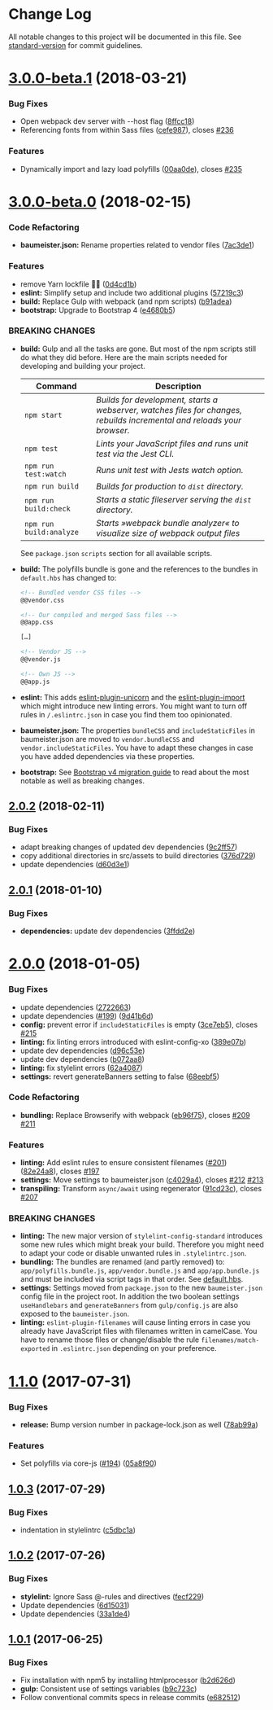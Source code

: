 # Change Log

All notable changes to this project will be documented in this file. See [standard-version](https://github.com/conventional-changelog/standard-version) for commit guidelines.

<a name="3.0.0-beta.1"></a>
# [3.0.0-beta.1](https://github.com/micromata/baumeister/compare/3.0.0-beta.0...3.0.0-beta.1) (2018-03-21)


### Bug Fixes

* Open webpack dev server with --host flag ([8ffcc18](https://github.com/micromata/baumeister/commit/8ffcc18))
* Referencing fonts from within Sass files ([cefe987](https://github.com/micromata/baumeister/commit/cefe987)), closes [#236](https://github.com/micromata/baumeister/issues/236)


### Features

* Dynamically import and lazy load polyfills ([00aa0de](https://github.com/micromata/baumeister/commit/00aa0de)), closes [#235](https://github.com/micromata/baumeister/issues/235)



<a name="3.0.0-beta.0"></a>
# [3.0.0-beta.0](https://github.com/micromata/baumeister/compare/2.0.2...3.0.0-beta.0) (2018-02-15)


### Code Refactoring

* **baumeister.json:** Rename properties related to vendor files ([7ac3de1](https://github.com/micromata/baumeister/commit/7ac3de1))


### Features

* remove Yarn lockfile 👋🏻 ([0d4cd1b](https://github.com/micromata/baumeister/commit/0d4cd1b))
* **eslint:** Simplify setup and include two additional plugins ([57219c3](https://github.com/micromata/baumeister/commit/57219c3))
* **build:** Replace Gulp with webpack (and npm scripts) ([b91adea](https://github.com/micromata/baumeister/commit/b91adea))
* **bootstrap:** Upgrade to Bootstrap 4 ([e4680b5](https://github.com/micromata/baumeister/commit/e4680b5))


### BREAKING CHANGES

* **build:** Gulp and all the tasks are gone. But most of the npm scripts still do what they did before. Here are the main scripts needed for developing and building your project.

  | Command                 | Description |
  | ----------------------- | --- |
  | `npm start`             | *Builds for development, starts a webserver, watches files for changes, rebuilds incremental and reloads your browser.* |
  | `npm test`              | *Lints your JavaScript files and runs unit test via the Jest CLI.* |
  | `npm run test:watch`    | *Runs unit test with Jests watch option.* |
  | `npm run build`         | *Builds for production to `dist` directory.* |
  | `npm run build:check`   | *Starts a static fileserver serving the `dist` directory.* |
  | `npm run build:analyze` | *Starts »webpack bundle analyzer« to visualize size of webpack output files* |

  See `package.json` `scripts` section for all available scripts.

* **build:** The polyfills bundle is gone and the references to the bundles in `default.hbs` has changed to:
  ```html
  <!-- Bundled vendor CSS files -->
  @@vendor.css

  <!-- Our compiled and merged Sass files -->
  @@app.css

  […]

  <!-- Vendor JS -->
  @@vendor.js

  <!-- Own JS -->
  @@app.js
	```

* **eslint:** This adds [eslint-plugin-unicorn](https://github.com/sindresorhus/eslint-plugin-unicorn) and the [eslint-plugin-import](https://github.com/benmosher/eslint-plugin-import) which might introduce new linting errors. You might want to turn off rules in `/.eslintrc.json` in case you find them too opinionated.

* **baumeister.json:** The properties `bundleCSS` and `includeStaticFiles` in baumeister.json are moved to `vendor.bundleCSS` and `vendor.includeStaticFiles`. You have to adapt these changes in case you have added dependencies via these properties.

* **bootstrap:** See [Bootstrap v4 migration guide](https://getbootstrap.com/docs/4.0/migration/) to read about the most notable as well as breaking changes.

<a name="2.0.2"></a>
## [2.0.2](https://github.com/micromata/baumeister/compare/2.0.1...2.0.2) (2018-02-11)


### Bug Fixes

* adapt breaking changes of updated dev dependencies ([9c2ff57](https://github.com/micromata/baumeister/commit/9c2ff57))
* copy additional directories in src/assets to build directories ([376d729](https://github.com/micromata/baumeister/commit/376d729))
* update dependencies ([d60d3e1](https://github.com/micromata/baumeister/commit/d60d3e1))

<a name="2.0.1"></a>
## [2.0.1](https://github.com/micromata/baumeister/compare/2.0.0...2.0.1) (2018-01-10)


### Bug Fixes

* **dependencies:** update dev dependencies ([3ffdd2e](https://github.com/micromata/baumeister/commit/3ffdd2e))

<a name="2.0.0"></a>
# [2.0.0](https://github.com/micromata/baumeister/compare/1.1.0...2.0.0) (2018-01-05)


### Bug Fixes

* update dependencies ([2722663](https://github.com/micromata/baumeister/commit/2722663))
* update dependencies ([#199](https://github.com/micromata/baumeister/issues/199)) ([9d41b6d](https://github.com/micromata/baumeister/commit/9d41b6d))
* **config:** prevent error if `includeStaticFiles` is empty ([3ce7eb5](https://github.com/micromata/baumeister/commit/3ce7eb5)), closes [#215](https://github.com/micromata/baumeister/issues/215)
* **linting:** fix linting errors introduced with eslint-config-xo ([389e07b](https://github.com/micromata/baumeister/commit/389e07b))
* update dev dependencies ([d96c53e](https://github.com/micromata/baumeister/commit/d96c53e))
* update dev dependencies ([b072aa8](https://github.com/micromata/baumeister/commit/b072aa8))
* **linting:** fix stylelint errors ([62a4087](https://github.com/micromata/baumeister/commit/62a4087))
* **settings:** revert generateBanners setting to false ([68eebf5](https://github.com/micromata/baumeister/commit/68eebf5))


### Code Refactoring

* **bundling:** Replace Browserify with webpack ([eb96f75](https://github.com/micromata/baumeister/commit/eb96f75)), closes [#209](https://github.com/micromata/baumeister/issues/209) [#211](https://github.com/micromata/baumeister/issues/211)


### Features

* **linting:** Add eslint rules to ensure consistent filenames ([#201](https://github.com/micromata/baumeister/issues/201)) ([82e24a8](https://github.com/micromata/baumeister/commit/82e24a8)), closes [#197](https://github.com/micromata/baumeister/issues/197)
* **settings:** Move settings to baumeister.json ([c4029a4](https://github.com/micromata/baumeister/commit/c4029a4)), closes [#212](https://github.com/micromata/baumeister/issues/212) [#213](https://github.com/micromata/baumeister/issues/213)
* **transpiling:** Transform `async/await` using regenerator ([91cd23c](https://github.com/micromata/baumeister/commit/91cd23c)), closes [#207](https://github.com/micromata/baumeister/issues/207)


### BREAKING CHANGES

* **linting:** The new major version of `stylelint-config-standard` introduces
some new rules which might break your build. Therefore you might
need to adapt your code or disable unwanted rules in `.stylelintrc.json`.
* **bundling:** The bundles are renamed (and partly removed) to: `app/polyfills.bundle.js`, `app/vendor.bundle.js` and `app/app.bundle.js` and must be included via script tags in that order. See [default.hbs](https://github.com/micromata/Baumeister/blob/e6346738f472ee57a204dbbf400f29924965abea/src/handlebars/layouts/default.hbs#L48-L61).
* **settings:** Settings moved from `package.json` to the new `baumeister.json` config file in the project root. In addition the two boolean settings `useHandlebars` and `generateBanners` from `gulp/config.js` are also exposed to the `baumeister.json`.
* **linting:** `eslint-plugin-filenames` will cause linting errors in case you already have JavaScript files with filenames written in camelCase. You have to rename those files or change/disable the rule `filenames/match-exported` in `.eslintrc.json` depending on your preference.

<a name="1.1.0"></a>
# [1.1.0](https://github.com/micromata/baumeister/compare/1.0.3...1.1.0) (2017-07-31)


### Bug Fixes

* **release:** Bump version number in package-lock.json as well ([78ab99a](https://github.com/micromata/baumeister/commit/78ab99a))


### Features

* Set polyfills via core-js ([#194](https://github.com/micromata/baumeister/issues/194)) ([05a8f90](https://github.com/micromata/baumeister/commit/05a8f90))



<a name="1.0.3"></a>
## [1.0.3](https://github.com/micromata/baumeister/compare/1.0.2...1.0.3) (2017-07-29)


### Bug Fixes

* indentation in stylelintrc ([c5dbc1a](https://github.com/micromata/baumeister/commit/c5dbc1a))



<a name="1.0.2"></a>
## [1.0.2](https://github.com/micromata/baumeister/compare/1.0.1...1.0.2) (2017-07-26)


### Bug Fixes

* **stylelint:** Ignore Sass @-rules and directives ([fecf229](https://github.com/micromata/baumeister/commit/fecf229))
* Update dependencies ([6d15031](https://github.com/micromata/baumeister/commit/6d15031))
* Update dependencies ([33a1de4](https://github.com/micromata/baumeister/commit/33a1de4))



<a name="1.0.1"></a>
## [1.0.1](https://github.com/micromata/baumeister/compare/1.0.0...v1.0.1) (2017-06-25)


### Bug Fixes

* Fix installation with npm5 by installing htmlprocessor ([b2d626d](https://github.com/micromata/baumeister/commit/b2d626d))
* **gulp:** Consistent use of settings variables ([b9c723c](https://github.com/micromata/baumeister/commit/b9c723c))
* Follow conventional commits specs in release commits ([e682512](https://github.com/micromata/baumeister/commit/e682512))
